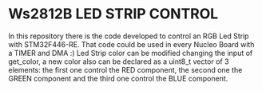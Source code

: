 # Ws2812B LED STRIP CONTROL
In this repository there is the code developed to control an RGB Led Strip with STM32F446-RE. That code could be used in every Nucleo Board with a TIMER and DMA :) 
Led Strip color can be modified changing the input of get_color, a new color also can be declared as a uint8_t vector of 3 elements:
the first one control the RED component, the second one the GREEN component and the third one control the BLUE component.
